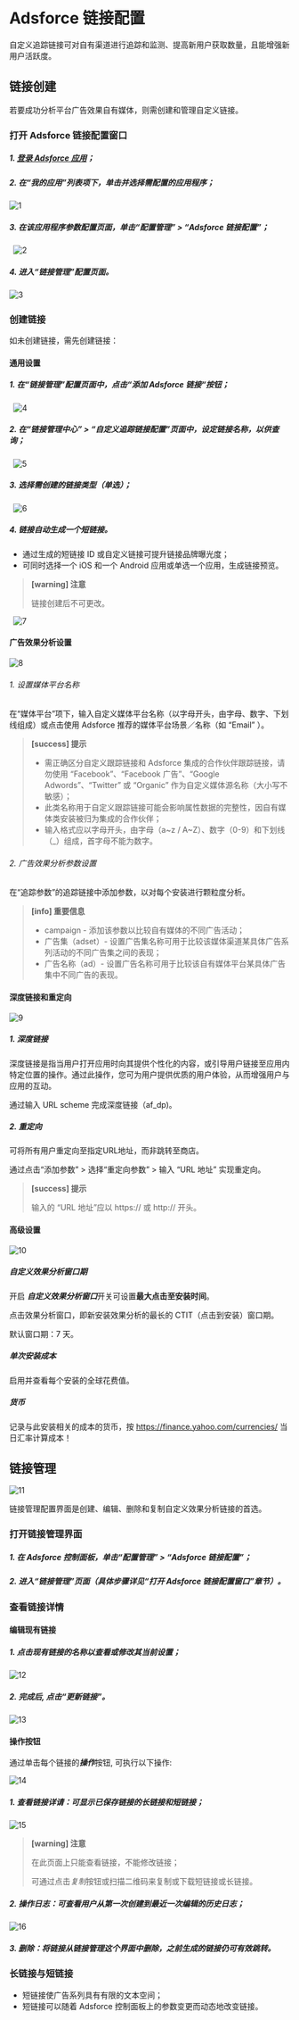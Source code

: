 # Adsforce 链接配置

自定义追踪链接可对自有渠道进行追踪和监测、提高新用户获取数量，且能增强新用户活跃度。

## 链接创建

若要成功分析平台广告效果自有媒体，则需创建和管理自定义链接。

### 打开 Adsforce 链接配置窗口

##### 1. [登录 Adsforce 应用](<https://demo-portal.adsforce.io/login>)；

##### 2. 在“我的应用”列表项下，单击并选择需配置的应用程序；

![1](1.png)

##### 3. 在该应用程序参数配置页面，单击“配置管理” > “Adsforce 链接配置”；
&ensp;![2](2.png)
##### 4. 进入“链接管理”配置页面。

![3](3.png)

### 创建链接

如未创建链接，需先创建链接：

#### 通用设置

##### 1. 在“链接管理”配置页面中，点击“添加 Adsforce 链接“按钮；

&ensp;![4](4.png)

##### 2. 在“链接管理中心” > “自定义追踪链接配置”页面中，设定链接名称，以供查询；

&ensp;![5](5.png)

##### 3. 选择需创建的链接类型（单选）；

&ensp;![6](6.png)

##### 4. 链接自动生成一个**短链接**。

- 通过生成的短链接 ID 或自定义链接可提升链接品牌曝光度；
- 可同时选择一个 iOS  和一个 Android 应用或单选一个应用，生成链接预览。

> **[warning] 注意**
>
> 链接创建后不可更改。

&ensp;![7](7.png)

#### 广告效果分析设置

![8](8.png)

###### 1. 设置媒体平台名称

在“媒体平台”项下，输入自定义媒体平台名称（以字母开头，由字母、数字、下划线组成）或点击使用 Adsforce 推荐的媒体平台场景／名称（如 “Email” ）。

> **[success] 提示**
>
> - 需正确区分自定义跟踪链接和 Adsforce 集成的合作伙伴跟踪链接，请勿使用 “Facebook”、“Facebook 广告”、“Google Adwords”、“Twitter” 或 “Organic” 作为自定义媒体源名称（大小写不敏感）；
> - 此类名称用于自定义跟踪链接可能会影响属性数据的完整性，因自有媒体类安装被归为集成的合作伙伴；
> - 输入格式应以字母开头，由字母（a~z / A~Z）、数字（0-9）和下划线（_）组成，首字母不能为数字。

###### 2. 广告效果分析参数设置

在“追踪参数”的追踪链接中添加参数，以对每个安装进行颗粒度分析。

> **[info] 重要信息**
>
> - campaign - 添加该参数以比较自有媒体的不同广告活动；
> - 广告集（adset）- 设置广告集名称可用于比较该媒体渠道某具体广告系列活动的不同广告集之间的表现；
> - 广告名称（ad）- 设置广告名称可用于比较该自有媒体平台某具体广告集中不同广告的表现。

#### 深度链接和重定向

![9](9.png)

##### 1. 深度链接

深度链接是指当用户打开应用时向其提供个性化的内容，或引导用户链接至应用内特定位置的操作。通过此操作，您可为用户提供优质的用户体验，从而增强用户与应用的互动。

通过输入 URL scheme 完成深度链接（af_dp)。

##### 2. 重定向

可将所有用户重定向至指定URL地址，而非跳转至商店。

通过点击“添加参数” > 选择“重定向参数” > 输入 “URL 地址” 实现重定向。


> **[success] 提示**
>
> 输入的 “URL 地址”应以 https:// 或 http:// 开头。

#### 高级设置

![10](10.png)

##### 自定义效果分析窗口期

开启 ***自定义效果分析窗口***开关可设置**最大点击至安装时间**。

点击效果分析窗口，即新安装效果分析的最长的 CTIT（点击到安装）窗口期。

默认窗口期：7 天。

##### 单次安装成本

启用并查看每个安装的全球花费值。

##### 货币

记录与此安装相关的成本的货币，按 https://finance.yahoo.com/currencies/ 当日汇率计算成本！

## 链接管理

![11](11.png)



链接管理配置界面是创建、编辑、删除和复制自定义效果分析链接的首选。

### 打开链接管理界面

##### 1. 在 Adsforce 控制面板，单击“配置管理” > “Adsforce 链接配置”；

##### 2. 进入“链接管理”页面（具体步骤详见“打开 Adsforce 链接配置窗口”章节）。

### 查看链接详情

#### 编辑现有链接

##### 1. 点击现有链接的名称以查看或修改其当前设置；

![12](12.png)

##### 2. 完成后, 点击“更新链接”。

![13](13.png)

#### 操作按钮

通过单击每个链接的***操作***按钮, 可执行以下操作:

![14](14.png)

##### 1. 查看链接详请：可显示已保存链接的长链接和短链接；

![15](15.png)



> **[warning] 注意**
>
> 在此页面上只能查看链接，不能修改链接；
> 
> 可通过点击*复制*按钮或扫描二维码来复制或下载短链接或长链接。

##### 2. 操作日志：可查看用户从第一次创建到最近一次编辑的历史日志；

![16](16.png)

##### 3. 删除：将链接从链接管理这个界面中删除，之前生成的链接仍可有效跳转。

### 长链接与短链接

- 短链接使广告系列具有有限的文本空间；
- 短链接可以随着 Adsforce 控制面板上的参数变更而动态地改变链接。



